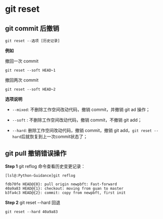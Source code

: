 # git reset

## git commit 后撤销

```shell
git reset --选项 [历史记录]
```



**例如**

撤回一次 commit

```shell
git reset --soft HEAD~1
```



撤回两次 commit

```shell
git reset --soft HEAD~2
```



**选项说明**

* `--mixed`: 不删除工作空间改动代码，撤销 commit，并撤销 git ad 操作；

* `--soft` : 不删除工作空间改动代码，撤销 commit，不撤销 git add；
* `--hard`: 删除工作空间改动代码，撤销 commit，撤销 git add，`git reset --hard`后就恢复到上一次commit状态了；



## git pull 撤销错误操作

**Step 1** git reflog 命令查看历史变更记录：

```shell
[lsl@:Python-Guidance]git reflog

fdb70fe HEAD@{0}: pull origin newpbft: Fast-forward
40a9a83 HEAD@{1}: checkout: moving from guan to master
b3fa4c3 HEAD@{2}: commit: copy from newpbft, first init
```



**Step 2** git reset --hard 回退

```shell
git reset --hard 40a9a83
```
